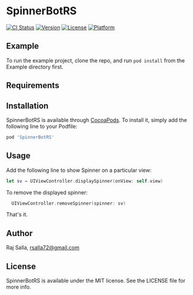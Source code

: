 # SpinnerBotRS

[![CI Status](https://img.shields.io/travis/rajsalla/SpinnerBotRS.svg?style=flat)](https://travis-ci.org/rsalla72@gmail.com/SpinnerBotRS)
[![Version](https://img.shields.io/cocoapods/v/SpinnerBotRS.svg?style=flat)](https://cocoapods.org/pods/SpinnerBotRS)
[![License](https://img.shields.io/cocoapods/l/SpinnerBotRS.svg?style=flat)](https://cocoapods.org/pods/SpinnerBotRS)
[![Platform](https://img.shields.io/cocoapods/p/SpinnerBotRS.svg?style=flat)](https://cocoapods.org/pods/SpinnerBotRS)

## Example

To run the example project, clone the repo, and run `pod install` from the Example directory first.

## Requirements

## Installation

SpinnerBotRS is available through [CocoaPods](https://cocoapods.org). To install
it, simply add the following line to your Podfile:

```ruby
pod 'SpinnerBotRS'
```
## Usage 
Add the following line to show Spinner on a particular view:
  ```swift
  let sv = UIViewController.displaySpinner(onView: self.view)
```
To remove the displayed spinner: 
```swift
  UIViewController.removeSpinner(spinner: sv)
```
That's it.


## Author

Raj Salla, rsalla72@gmail.com 

## License

SpinnerBotRS is available under the MIT license. See the LICENSE file for more info.
